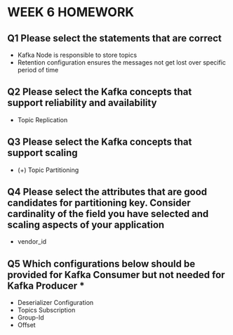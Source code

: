 # WEEK 6 HOMEWORK

## Q1 Please select the statements that are correct 

- Kafka Node is responsible to store topics
- Retention configuration ensures the messages not get lost over specific period of time

## Q2 Please select the Kafka concepts that support reliability and availability

- Topic Replication

## Q3 Please select the Kafka concepts that support scaling 

- (+) Topic Partitioning

## Q4 Please select the attributes that are good candidates for partitioning key. Consider cardinality of the field you have selected and scaling aspects of your application

- vendor_id


## Q5 Which configurations below should be provided for Kafka Consumer but not needed for Kafka Producer *

- Deserializer Configuration
- Topics Subscription
- Group-Id
- Offset








